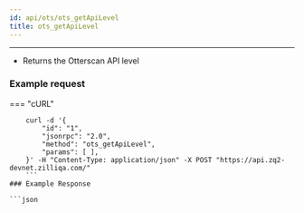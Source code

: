 ```yaml
---
id: api/ots/ots_getApiLevel
title: ots_getApiLevel
---
```

---

 - Returns the Otterscan API level

 ### Example request

=== "cURL"

```shell
    curl -d '{
        "id": "1",
        "jsonrpc": "2.0",
        "method": "ots_getApiLevel",
        "params": [ ],
    }' -H "Content-Type: application/json" -X POST "https://api.zq2-devnet.zilliqa.com/"
    ```
### Example Response

```json
```
